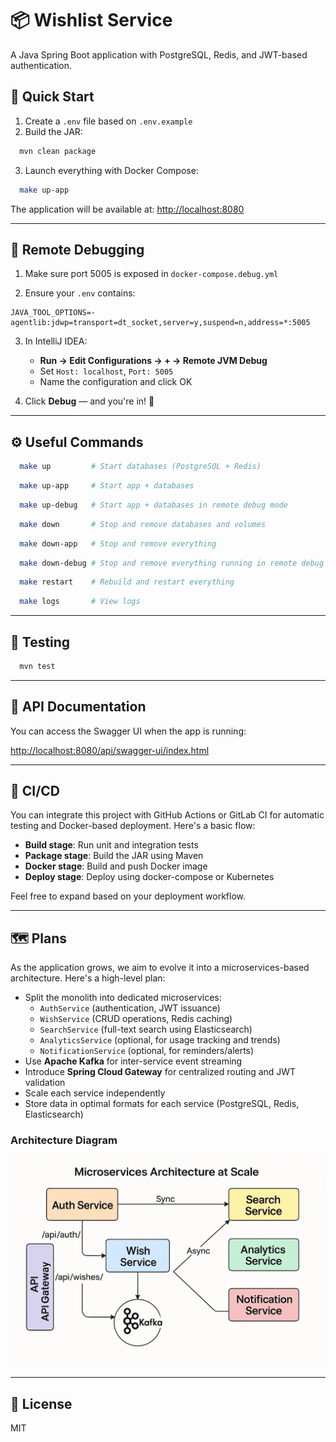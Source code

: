 # 📦 Wishlist Service

A Java Spring Boot application with PostgreSQL, Redis, and JWT-based authentication.

## 🚀 Quick Start

1. Create a `.env` file based on `.env.example`
2. Build the JAR:

```bash
  mvn clean package
```

3. Launch everything with Docker Compose:

```bash
  make up-app
```

The application will be available at: [http://localhost:8080](http://localhost:8080)

---

## 🐞 Remote Debugging

1. Make sure port 5005 is exposed in `docker-compose.debug.yml`

2. Ensure your `.env` contains:
```env
JAVA_TOOL_OPTIONS=-agentlib:jdwp=transport=dt_socket,server=y,suspend=n,address=*:5005
```

3. In IntelliJ IDEA:
    - **Run → Edit Configurations → + → Remote JVM Debug**
    - Set `Host: localhost`, `Port: 5005`
    - Name the configuration and click OK

4. Click **Debug** — and you're in! 🐛

---

## ⚙️ Useful Commands

```bash
  make up         # Start databases (PostgreSQL + Redis)
```
```bash
  make up-app     # Start app + databases
```
```bash
  make up-debug   # Start app + databases in remote debug mode
```
```bash
  make down       # Stop and remove databases and volumes
```
```bash
  make down-app   # Stop and remove everything
```
```bash
  make down-debug # Stop and remove everything running in remote debug mode
```
```bash
  make restart    # Rebuild and restart everything
```
```bash
  make logs       # View logs
```

---

## 🧪 Testing

```bash
  mvn test
```

---

## 📘 API Documentation

You can access the Swagger UI when the app is running:

[http://localhost:8080/api/swagger-ui/index.html](http://localhost:8080/api/swagger-ui/index.html)

---

## 🔄 CI/CD

You can integrate this project with GitHub Actions or GitLab CI for automatic testing and Docker-based deployment. Here's a basic flow:

- **Build stage**: Run unit and integration tests
- **Package stage**: Build the JAR using Maven
- **Docker stage**: Build and push Docker image
- **Deploy stage**: Deploy using docker-compose or Kubernetes

Feel free to expand based on your deployment workflow.

---

## 🗺️ Plans

As the application grows, we aim to evolve it into a microservices-based architecture. Here's a high-level plan:

- Split the monolith into dedicated microservices:
   - `AuthService` (authentication, JWT issuance)
   - `WishService` (CRUD operations, Redis caching)
   - `SearchService` (full-text search using Elasticsearch)
   - `AnalyticsService` (optional, for usage tracking and trends)
   - `NotificationService` (optional, for reminders/alerts)
- Use **Apache Kafka** for inter-service event streaming
- Introduce **Spring Cloud Gateway** for centralized routing and JWT validation
- Scale each service independently
- Store data in optimal formats for each service (PostgreSQL, Redis, Elasticsearch)

### Architecture Diagram

![Microservices Architecture](assets/architecture.png)

---

## 📝 License
MIT
